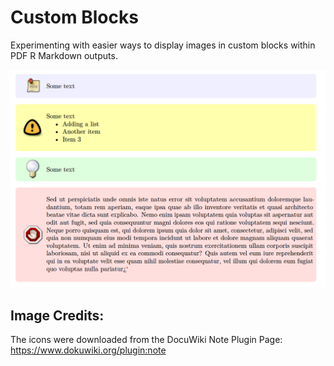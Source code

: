 # Custom Blocks

Experimenting with easier ways to display images in custom blocks within PDF R Markdown outputs.

![customBlocks.png](customBlocks.png)

## Image Credits:

The icons were downloaded from the DocuWiki Note Plugin Page: https://www.dokuwiki.org/plugin:note

